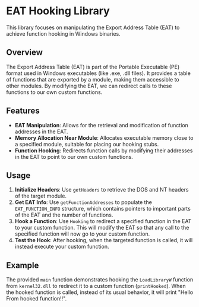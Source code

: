 # EAT Hooking Library

This library focuses on manipulating the Export Address Table (EAT) to achieve function hooking in Windows binaries.

## Overview

The Export Address Table (EAT) is part of the Portable Executable (PE) format used in Windows executables (like .exe, .dll files). It provides a table of functions that are exported by a module, making them accessible to other modules. By modifying the EAT, we can redirect calls to these functions to our own custom functions.

## Features

- **EAT Manipulation**: Allows for the retrieval and modification of function addresses in the EAT.
- **Memory Allocation Near Module**: Allocates executable memory close to a specified module, suitable for placing our hooking stubs.
- **Function Hooking**: Redirects function calls by modifying their addresses in the EAT to point to our own custom functions.

## Usage

1. **Initialize Headers**: Use `getHeaders` to retrieve the DOS and NT headers of the target module.
2. **Get EAT Info**: Use `getFunctionAddresses` to populate the `EAT_FUNCTION_INFO` structure, which contains pointers to important parts of the EAT and the number of functions.
3. **Hook a Function**: Use `Hooking` to redirect a specified function in the EAT to your custom function. This will modify the EAT so that any call to the specified function will now go to your custom function.
4. **Test the Hook**: After hooking, when the targeted function is called, it will instead execute your custom function.

## Example

The provided `main` function demonstrates hooking the `LoadLibraryW` function from `kernel32.dll` to redirect it to a custom function (`printHooked`). When the hooked function is called, instead of its usual behavior, it will print "Hello From hooked function!!".
